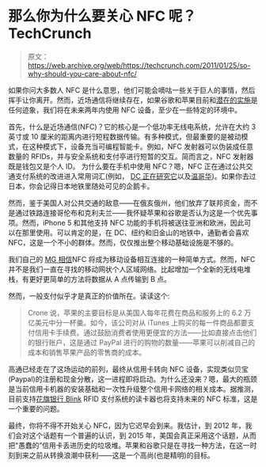 # 那么你为什么要关心 NFC 呢？TechCrunch

> 原文：<https://web.archive.org/web/https://techcrunch.com/2011/01/25/so-why-should-you-care-about-nfc/>

如果你问大多数人 NFC 是什么意思，他们可能会嘀咕一些关于巨人的事情，然后挥手让你离开。然而，近场通信将继续存在，如果谷歌和苹果目前和[潜在的实施](https://web.archive.org/web/20221206200325/https://beta.techcrunch.com/2011/01/25/iphone-5-nfc/)是任何迹象，我们将在未来两年内使用 NFC 设备，至少在一些特定的环境中。

首先，什么是近场通信(NFC)？它的核心是一个低功率无线电系统，允许在大约 3 英寸或 10 厘米的距离内进行短程数据传输。有多种模式，但最重要的是被动模式，在这种模式下，设备充当可编程智能卡。例如，NFC 发射器可以伪装成任意数量的 RFIDs，并与安全系统和支付亭进行短暂的交互。简而言之，NFC 发射器既是钱包又是个人 ID。
 为什么要在手机中使用 NFC？嗯，NFC 正在通过公共交通支付系统的改进进入常用词汇(例如， [DC 正在研究它](https://web.archive.org/web/20221206200325/http://www.contactlessnews.com/2010/12/30/d-c-s-metro-looks-for-a-new-open-fare-payment-system)以及[温哥华](https://web.archive.org/web/20221206200325/http://www.contactlessnews.com/2011/01/17/smart-card-payment-coming-to-vancouvers-transit-system))。如果你去过日本，你会记得日本地铁里随处可见的企鹅卡。

然而，鉴于美国人对公共交通的敌意——在俄亥俄州，他们放弃了联邦资金，而不是通过铁路连接哥伦布和克利夫兰——我怀疑苹果和谷歌是否认为这是一个优先事项。然而，iPhone 5 和其他支持 NFC 功能的手机将被送往亚洲和欧洲，因此可以在那里使用。可以肯定的是，在 DC、纽约和旧金山的地铁中，通勤者会喜欢 NFC，这是一个不小的群体。然而，仅仅推出整个移动基础设施是不够的。

我们自己的 [MG 相信](https://web.archive.org/web/20221206200325/https://beta.techcrunch.com/2011/01/25/iphone-5-nfc/)NFC 将成为移动设备相互连接的一种简单方式。然而，NFC 并不是我们一直在寻找的移动网状个人区域网络。比起增加一个全新的无线电堆栈，有更好更简单的方法将数据从 A 点传输到 B 点。

然而，一般支付似乎才是真正的价值所在。读读这个:

> Crone 说，苹果的主要目标是从美国人每年花费在商品和服务上的 6.2 万亿美元中分一杯羹。如今，该公司对从 iTunes 上购买的每一件商品都要支付信用卡手续费。通过鼓励消费者使用更便宜的方法——比如直接点击他们的银行账户，这是通过 PayPal 进行的购物的数量——苹果可以削减自己的成本和销售苹果产品的零售商的成本。

高通已经走在了这场运动的前列，最终从信用卡转向 NFC 设备，实现类似贝宝(Paypal)的注册和现金分散，这一进程即将启动。为什么还没来？嗯，最大的瓶颈是当前信用卡机器的安装基础和一次性升级整个信用卡网络的相关成本。据推测，目前支持[花旗银行 Blink](https://web.archive.org/web/20221206200325/http://www.rfidjournal.com/article/view/1615) RFID 支付系统的读卡器也将支持未来的 NFC 标准，这是一个重要的问题。

最终，你将不得不开始关心 NFC，因为它迟早会到来。我估计，到 2012 年，我们会对这个话题有一个普遍的认识，到 2015 年，美国会真正采用这个话题，从而把“愚蠢的”信用卡丢进历史的垃圾堆。苹果和谷歌只是在寻找一种方法，在这一时刻到来之前从转换浪潮中获利——这是一个高尚(也是精明)的目标。